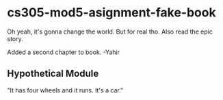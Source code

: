 # cs305-mod5-asignment-fake-book
Oh yeah, it's gonna change the world.
But for real tho. Also read the epic story.



Added a second chapter to book. -Yahir


## Hypothetical Module
"It has four wheels and it runs. It's a car."
